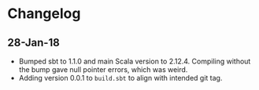 # Changelog

## 28-Jan-18

- Bumped sbt to 1.1.0 and main Scala version to 2.12.4. Compiling without the bump gave null pointer errors, which was weird.
- Adding version 0.0.1 to `build.sbt` to align with intended git tag.
